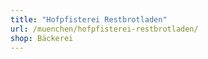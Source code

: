 ```yaml
---
title: "Hofpfisterei Restbrotladen"
url: /muenchen/hofpfisterei-restbrotladen/
shop: Bäckerei
---
```

